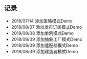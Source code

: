 ## 记录

- 2018/07/14 添加策略模式Demo 
- 2018/08/07 添加发布订阅模式Demo 
- 2018/08/08 添加单例模式Demo 
- 2018/08/09 添加抽象工厂模式Demo
- 2018/08/09 添加适配器模式Demo
- 2018/08/09 添加建造者模式Demo
